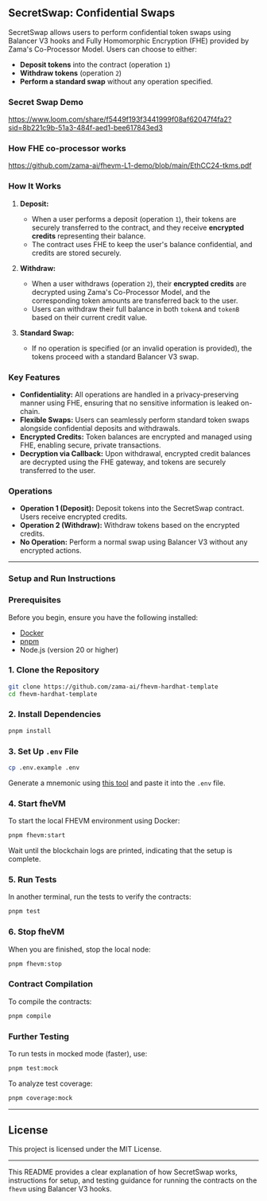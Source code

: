 ## SecretSwap: Confidential Swaps 

SecretSwap allows users to perform confidential token swaps using Balancer V3 hooks and Fully Homomorphic Encryption (FHE) provided by Zama's Co-Processor Model. Users can choose to either:
- **Deposit tokens** into the contract (operation `1`)
- **Withdraw tokens** (operation `2`)
- **Perform a standard swap** without any operation specified.

### Secret Swap Demo 
https://www.loom.com/share/f5449f193f3441999f08af62047f4fa2?sid=8b221c9b-51a3-484f-aed1-bee617843ed3

### How FHE co-processor works
https://github.com/zama-ai/fhevm-L1-demo/blob/main/EthCC24-tkms.pdf


### How It Works

1. **Deposit:**
   - When a user performs a deposit (operation `1`), their tokens are securely transferred to the contract, and they receive **encrypted credits** representing their balance.
   - The contract uses FHE to keep the user's balance confidential, and credits are stored securely.
   
   
2. **Withdraw:**
   - When a user withdraws (operation `2`), their **encrypted credits** are decrypted using Zama's Co-Processor Model, and the corresponding token amounts are transferred back to the user.
   - Users can withdraw their full balance in both `tokenA` and `tokenB` based on their current credit value.

3. **Standard Swap:**
   - If no operation is specified (or an invalid operation is provided), the tokens proceed with a standard Balancer V3 swap.

### Key Features
- **Confidentiality:** All operations are handled in a privacy-preserving manner using FHE, ensuring that no sensitive information is leaked on-chain.
- **Flexible Swaps:** Users can seamlessly perform standard token swaps alongside confidential deposits and withdrawals.
- **Encrypted Credits:** Token balances are encrypted and managed using FHE, enabling secure, private transactions.
- **Decryption via Callback:** Upon withdrawal, encrypted credit balances are decrypted using the FHE gateway, and tokens are securely transferred to the user.

### Operations
- **Operation 1 (Deposit):** Deposit tokens into the SecretSwap contract. Users receive encrypted credits.
- **Operation 2 (Withdraw):** Withdraw tokens based on the encrypted credits.
- **No Operation:** Perform a normal swap using Balancer V3 without any encrypted actions.

---

### Setup and Run Instructions

### Prerequisites

Before you begin, ensure you have the following installed:

- [Docker](https://docs.docker.com/engine/install/)
- [pnpm](https://pnpm.io/installation)
- Node.js (version 20 or higher)

### 1. Clone the Repository

```bash
git clone https://github.com/zama-ai/fhevm-hardhat-template
cd fhevm-hardhat-template
```

### 2. Install Dependencies

```bash
pnpm install
```

### 3. Set Up `.env` File

```bash
cp .env.example .env
```

Generate a mnemonic using [this tool](https://iancoleman.io/bip39/) and paste it into the `.env` file.

### 4. Start fheVM

To start the local FHEVM environment using Docker:

```bash
pnpm fhevm:start
```

Wait until the blockchain logs are printed, indicating that the setup is complete.

### 5. Run Tests

In another terminal, run the tests to verify the contracts:

```bash
pnpm test
```

### 6. Stop fheVM

When you are finished, stop the local node:

```bash
pnpm fhevm:stop
```

### Contract Compilation

To compile the contracts:

```bash
pnpm compile
```

### Further Testing

To run tests in mocked mode (faster), use:

```bash
pnpm test:mock
```

To analyze test coverage:

```bash
pnpm coverage:mock
```

---

## License

This project is licensed under the MIT License.

---

This README provides a clear explanation of how SecretSwap works, instructions for setup, and testing guidance for running the contracts on the `fhevm` using Balancer V3 hooks.